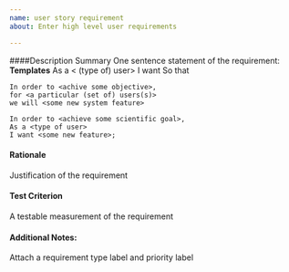 ```yaml
---
name: user story requirement
about: Enter high level user requirements

---
```


####Description Summary
One sentence statement of the requirement:
**Templates**
    As a < (type of) user>
    I want <some software feature>
    So that <something of value can happen>

    In order to <achive some objective>,
    for <a particular (set of) users(s)>
    we will <some new system feature> 

    In order to <achieve some scientific goal>,
    As a <type of user>
    I want <some new feature>;
#### Rationale
Justification of the requirement

#### Test Criterion
A testable measurement of the requirement

#### Additional Notes:
Attach a requirement type label and priority label
